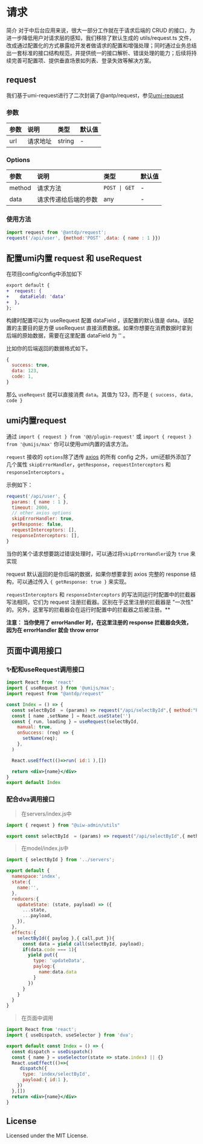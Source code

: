 # 请求
简介
对于中后台应用来说，很大一部分工作就在于请求后端的 CRUD 的接口，为进一步降低用户对请求层的感知，我们移除了默认生成的 utils/request.ts 文件，改成通过配置化的方式暴露给开发者做请求的配置和增强处理；同时通过业务总结出一套标准的接口结构规范，并提供统一的接口解析、错误处理的能力；后续将持续完善可配置项、提供垂直场景如列表、登录失效等解决方案。
## request

我们基于umi-request进行了二次封装了@antp/request，参见[umi-request](https://github.com/umijs/umi-request)

### 参数

| 参数    | 说明     | 类型           | 默认值 |
| :------ | :------- | :------------- | :----- |
| url | 请求地址 | string        | -      |

### Options
| 参数    | 说明     | 类型           | 默认值 |
| :------ | :------- | :------------- | :----- |
| method | 请求方法 | `POST \| GET`    | -      |
| data | 请求传递给后端的参数 | any      | -      |

### 使用方法
```js
import request from '@antdp/request';
request('/api/user', {method:'POST' ,data: { name : 1 }})
```

## 配置umi内置 request 和 useRequest
在项目config/config中添加如下 
```diff
export default {
+  request: {
+    dataField: 'data'
+  },
};
```
构建时配置可以为 useRequest 配置 dataField ，该配置的默认值是 data。该配置的主要目的是方便 useRequest 直接消费数据。如果你想要在消费数据时拿到后端的原始数据，需要在这里配置 dataField 为 '' 。

比如你的后端返回的数据格式如下。

```js
{
  success: true,
  data: 123,
  code: 1,
}
```

那么 `useRequest` 就可以直接消费 `data`。其值为 123，而不是 `{ success, data, code }`

## umi内置request

通过 `import { request } from '@@/plugin-request'` 或 `import { request } from '@umijs/max'` 你可以使用umi内置的请求方法。

`request` 接收的 `options`除了透传 [axios](https://axios-http.com/docs/req_config) 的所有 config 之外，umi还额外添加了几个属性 `skipErrorHandler`，`getResponse`，`requestInterceptors` 和 `responseInterceptors` 。

示例如下：

```js
request('/api/user', {
  params: { name : 1 },
  timeout: 2000,
  // other axios options
  skipErrorHandler: true,
  getResponse: false,
  requestInterceptors: [],
  responseInterceptors: [],
}
```

当你的某个请求想要跳过错误处理时，可以通过将`skipErrorHandler`设为 `true` 来实现

request 默认返回的是你后端的数据，如果你想要拿到 axios 完整的 response 结构，可以通过传入 `{ getResponse: true }` 来实现。

`requestInterceptors` 和 `responseInterceptors` 的写法同运行时配置中的拦截器写法相同，它们为 request 注册拦截器。区别在于这里注册的拦截器是 "一次性" 的。另外，这里写的拦截器会在运行时配置中的拦截器之后被注册。**

<strong>注意： 当你使用了 errorHandler 时，在这里注册的 response 拦截器会失效，因为在 errorHandler 就会 throw error</strong>


## 页面中调用接口
### ✨配和useRequest调用接口
```jsx
import React from 'react'
import { useRequest } from '@umijs/max';
import request from "@antdp/request"

const Index = () => {
  const selectById  = (params) => request("/api/selectById",{ method:"POST",data: { ...params } })
  const [ name ,setName ] = React.useState('')
  const { run, loading } = useRequest(selectById,
    manual: true,
    onSuccess: (req) => {
      setName(req);
    },
  )

  React.useEffect(()=>run( id:1 ),[])

  return <div>{name}</div>
}
export default Index
```
### 配合dva调用接口
> 在servers/index.js中
```ts
import { request } from "@uiw-admin/utils"

export const selectById  = (params) => request("/api/selectById",{ method:"POST",data: { ...params } })

```
> 在model/index.js中
```js
import { selectById } from '../servers';

export default {
  namespace:'index',
  state:{
    name:'',
  },
  reducers:{
    updateState: (state, payload) => ({
      ...state,
      ...payload,
    }),
  },
  effects:{
    selectById({ paylog },{ call,put }){
      const data = yield call(selectById, payload);
      if(data.code === 1){
        yield put({
          type: 'updateData',
          paylog:{
            name:data.data
          }
        })
      }
    }
  }
}

```

> 在页面中调用
```jsx
import React from 'react';
import { useDispatch, useSelector } from 'dva';

export default const Index = () => {
  const dispatch = useDispatch()
  const { name } = useSelector(state => state.index) || {}
  React.useEffect(()=>{
     dispatch({
      type: 'index/selectById',
      payload:{ id:1 },
    })
  },[])
  return <div>{name}</div>
}
```

## License

Licensed under the MIT License.